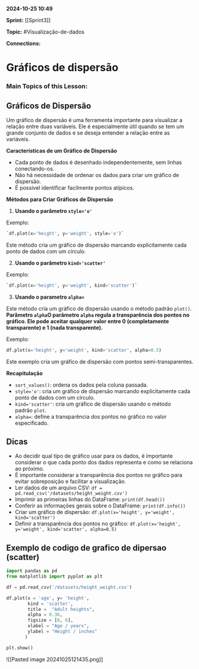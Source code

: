 
**2024-10-25 10:49**

**Sprint:** [[Sprint3]]

**Topic:** #Visualização-de-dados 

**Connections:** 

# **Gráficos de dispersão**
### Main Topics of this Lesson:


## **Gráficos de Dispersão**

Um gráfico de dispersão é uma ferramenta importante para visualizar a relação entre duas variáveis. Ele é especialmente útil quando se tem um grande conjunto de dados e se deseja entender a relação entre as variáveis.

**Características de um Gráfico de Dispersão**

- Cada ponto de dados é desenhado independentemente, sem linhas conectando-os.
- Não há necessidade de ordenar os dados para criar um gráfico de dispersão.
- É possível identificar facilmente pontos atípicos.

**Métodos para Criar Gráficos de Dispersão**

1. **Usando o parâmetro `style='o'`**

Exemplo:

```python
`df.plot(x='height', y='weight', style='o')`
```

Este método cria um gráfico de dispersão marcando explicitamente cada ponto de dados com um círculo.

2. **Usando o parâmetro `kind='scatter'`**

Exemplo:

```python
`df.plot(x='height', y='weight', kind='scatter')`
```

3. **Usando o parametro `alpha=`**

Este método cria um gráfico de dispersão usando o método padrão `plot()`.
**Parâmetro `alpha`O parâmetro `alpha` regula a transparência dos pontos no gráfico. Ele pode aceitar qualquer valor entre 0 (completamente transparente) e 1 (nada transparente).**

Exemplo:

```python
df.plot(x='height', y='weight', kind='scatter', alpha=0.5)
```

Este exemplo cria um gráfico de dispersão com pontos semi-transparentes.

**Recapitulação**

- `sort_values()`: ordena os dados pela coluna passada.
- `style='o'`: cria um gráfico de dispersão marcando explicitamente cada ponto de dados com um círculo.
- `kind='scatter'`: cria um gráfico de dispersão usando o método padrão `plot`.
- `alpha=`: define a transparência dos pontos no gráfico no valor especificado.

## **Dicas**
- Ao decidir qual tipo de gráfico usar para os dados, é importante considerar o que cada ponto dos dados representa e como se relaciona ao próximo.
- É importante considerar a transparência dos pontos no gráfico para evitar sobreposição e facilitar a visualização.
- Ler dados de um arquivo CSV: `df = pd.read_csv('/datasets/height_weight.csv')`
- Imprimir as primeiras linhas do DataFrame: `print(df.head())`
- Conferir as informações gerais sobre o DataFrame: `print(df.info())`
- Criar um gráfico de dispersão: `df.plot(x='height', y='weight', kind='scatter')`
- Definir a transparência dos pontos no gráfico: `df.plot(x='height', y='weight', kind='scatter', alpha=0.5)`

## Exemplo de codigo de grafico de dipersao (scatter)

```python
import pandas as pd
from matplotlib import pyplot as plt

df = pd.read_csv('/datasets/height_weight.csv')

df.plot(x = 'age', y= 'height',
        kind = 'scatter',
        title =  "Adult heights",
        alpha = 0.36,
        figsize = [8, 6],
        xlabel = "Age / years",
        ylabel = "Height / inches"
       )

plt.show()

```

![[Pasted image 20241025121435.png]]



